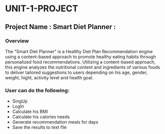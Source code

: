 # UNIT-1-PROJECT





## Project Name :  Smart Diet Planner :

### Overview 
 The "Smart Diet Planner" is a Healthy Diet Plan Recommendation engine using a content-based approach to promote healthy eating habits through personalized food recommendations. Utilizing a content-based approach, this engine analyzes the nutritional content and ingredients of various foods to deliver tailored suggestions to users depending on his age, gender, weight, hight, activity level and health goal.
 


### User can do the following:
- SingUp
- LogIn
- Calculate his BMI
- Calculate his calories needs
- Generate recommendation meals for days
- Save the results to text file




